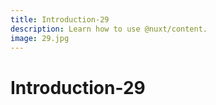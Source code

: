 ```yaml
---
title: Introduction-29
description: Learn how to use @nuxt/content.
image: 29.jpg
---
```


# Introduction-29

<article-image name="29.jpg" alt="サンプル画像"></article-image>
